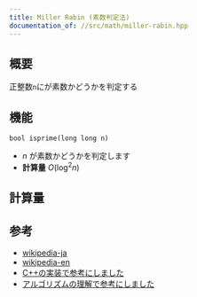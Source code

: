 ```yaml
---
title: Miller Rabin (素数判定法)
documentation_of: //src/math/miller-rabin.hpp
---
```


## 概要
正整数`n`にが素数かどうかを判定する

##  機能
`bool isprime(long long n)`
- $n$ が素数かどうかを判定します
- **計算量** $O(\log ^ 2 n)$

## 計算量

## 参考

- [wikipedia-ja](https://ja.wikipedia.org/wiki/%E3%83%9F%E3%83%A9%E3%83%BC%E2%80%93%E3%83%A9%E3%83%93%E3%83%B3%E7%B4%A0%E6%95%B0%E5%88%A4%E5%AE%9A%E6%B3%95)
- [wikipedia-en](https://en.wikipedia.org/wiki/Miller%E2%80%93Rabin_primality_test)
- [C++の実装で参考にしました](https://algo-method.com/tasks/513/editorial)
- [アルゴリズムの理解で参考にしました](https://qiita.com/Kiri8128/items/eca965fe86ea5f4cbb98)
